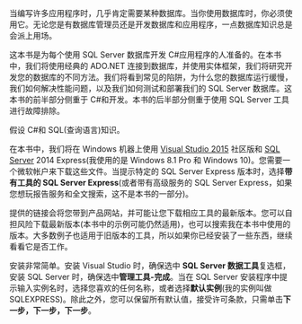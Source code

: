 当编写许多应用程序时，几乎肯定需要某种数据库。当你使用数据库时，你必须使用它。无论您是有数据库管理员还是开发数据库和应用程序，一点数据库知识总是会派上用场。

这本书是为每个使用 SQL Server 数据库开发 C#应用程序的人准备的。在本书中，我们将使用经典的 ADO.NET 连接到数据库，并使用实体框架，我们将研究开发您的数据库的不同方法。我们将看到常见的陷阱，为什么您的数据库运行缓慢，我们如何解决性能问题，以及我们如何测试和部署我们的 SQL Server 数据库。这本书的前半部分侧重于 C#和开发。本书的后半部分侧重于使用 SQL Server 工具进行故障排除。

假设 C#和 SQL(查询语言)知识。

在本书中，我们将在 Windows 机器上使用 [Visual Studio 2015](https://www.visualstudio.com/downloads/) 社区版和 [SQL Server](https://www.microsoft.com/en-us/sql-server/sql-server-2016) 2014 Express(我使用的是 Windows 8.1 Pro 和 Windows 10)。您需要一个微软帐户来下载这些文件。当提示特定的 SQL Server Express 版本时，选择**带有工具的 SQL Server Express**(或者带有高级服务的 SQL Server Express，如果您想玩报告服务和全文搜索，这不是本书的一部分)。

提供的链接会将您带到产品网站，并可能让您下载相应工具的最新版本。您可以自担风险下载最新版本(本书中的示例可能仍然适用)，也可以搜索我在本书中使用的版本。大多数例子也适用于旧版本的工具，所以如果你已经安装了一些东西，继续看看它是否工作。

安装非常简单。安装 Visual Studio 时，确保选中 **SQL Server 数据工具**复选框，安装 SQL Server 时，确保选中**管理工具-完成**。当在 SQL Server 安装程序中提示输入实例名时，选择您喜欢的任何名称，或者选择**默认实例**(我的实例叫做 SQLEXPRESS)。除此之外，您可以保留所有默认值，接受许可条款，只需单击**下一步，下一步，下一步**。